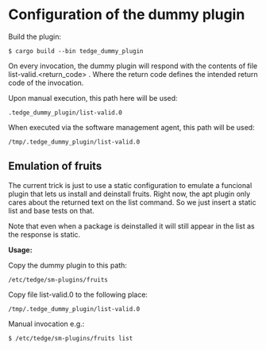 
# Configuration of the dummy plugin

Build the plugin:

    $ cargo build --bin tedge_dummy_plugin

On every invocation, the dummy plugin will respond with the
contents of file list-valid.<return_code> . Where the return code
defines the intended return code of the invocation.

Upon manual execution, this path here will be used:

    .tedge_dummy_plugin/list-valid.0

When executed via the software management agent, this path will be used:

    /tmp/.tedge_dummy_plugin/list-valid.0

## Emulation of fruits

The current trick is just to use a static configuration to emulate a funcional
plugin that lets us install and deinstall fruits.
Right now, the apt plugin only cares about the returned text on the list command.
So we just insert a static list and base tests on that.

Note that even when a package is deinstalled it will still appear in the list
as the response is static.

**Usage:**

Copy the dummy plugin to this path:

    /etc/tedge/sm-plugins/fruits

Copy file list-valid.0 to the following place:

    /tmp/.tedge_dummy_plugin/list-valid.0

Manual invocation e.g.:

    $ /etc/tedge/sm-plugins/fruits list
